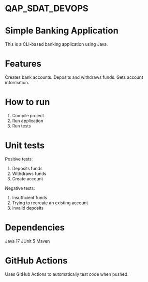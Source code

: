 # QAP_SDAT_DEVOPS

# Simple Banking Application

This is a CLI-based banking application using Java.

# Features

Creates bank accounts.
Deposits and withdraws funds.
Gets account information.

# How to run

1. Compile project
2. Run application
3. Run tests

# Unit tests

Positive tests:

1. Deposits funds
2. Withdraws funds
3. Create account

Negative tests:

1. Insufficient funds
2. Trying to recreate an existing account
3. Invalid deposits

# Dependencies

Java 17
JUnit 5
Maven

# GitHub Actions

Uses GitHub Actions to automatically test code when pushed.
